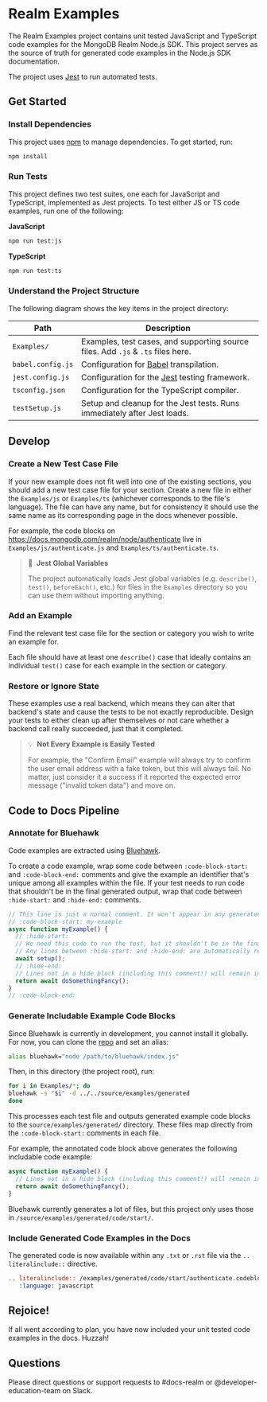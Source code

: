 # Realm Examples

The Realm Examples project contains unit tested JavaScript and TypeScript code examples for the
MongoDB Realm Node.js SDK. This project serves as the source of truth for generated code examples in
the Node.js SDK documentation.

The project uses [Jest](https://jestjs.io/) to run automated tests.

## Get Started

### Install Dependencies

This project uses [npm](https://www.npmjs.com/) to manage dependencies. To get started, run:

```bash
npm install
```

### Run Tests

This project defines two test suites, one each for JavaScript and TypeScript, implemented as Jest
projects. To test either JS or TS code examples, run one of the following:

**JavaScript**

```bash
npm run test:js
```

**TypeScript**

```bash
npm run test:ts
```

### Understand the Project Structure

The following diagram shows the key items in the project directory:

| Path               | Description                                                                             |
| ------------------ | --------------------------------------------------------------------------------------- |
| `Examples/`        | Examples, test cases, and supporting source files. Add `.js` & `.ts` files here.        |
| `babel.config.js`  | Configuration for [Babel](https://babeljs.io/) transpilation.                           |
| `jest.config.js`   | Configuration for the [Jest](https://jestjs.io/) testing framework.                     |
| `tsconfig.json`    | Configuration for the TypeScript compiler.                                              |
| `testSetup.js`     | Setup and cleanup for the Jest tests. Runs immediately after Jest loads.                |

## Develop

### Create a New Test Case File

If your new example does not fit well into one of the existing sections, you should add a new test
case file for your section. Create a new file in either the `Examples/js` or `Examples/ts`
(whichever corresponds to the file's language). The file can have any name, but for consistency it
should use the same name as its corresponding page in the docs whenever possible.

For example, the code blocks on https://docs.mongodb.com/realm/node/authenticate live in
`Examples/js/authenticate.js` and `Examples/ts/authenticate.ts`.

> 🧪&nbsp;&nbsp;**Jest Global Variables**
>
> The project automatically loads Jest global variables (e.g. `describe()`, `test()`,
> `beforeEach()`, etc.) for files in the `Examples` directory so you can use them without importing
> anything.

### Add an Example

Find the relevant test case file for the section or category you wish to write an example for.

Each file should have at least one `describe()` case that ideally contains an individual `test()`
case for each example in the section or category.

### Restore or Ignore State

These examples use a real backend, which means they can alter that backend's
state and cause the tests to be not exactly reproducible. Design your tests to
either clean up after themselves or not care whether a backend call really
succeeded, just that it completed.

> 💡&nbsp;&nbsp;**Not Every Example is Easily Tested**
>
> For example, the "Confirm Email" example will always try to confirm the
> user email address with a fake token, but this will always fail. No matter,
> just consider it a success if it reported the expected error message ("invalid
> token data") and move on.

## Code to Docs Pipeline

### Annotate for Bluehawk

Code examples are extracted using [Bluehawk](https://github.com/MongoCaleb/bluehawk).

To create a code example, wrap some code between `:code-block-start:` and `:code-block-end:`
comments and give the example an identifier that's unique among all examples within the file. If
your test needs to run code that shouldn't be in the final generated output, wrap that code between
`:hide-start:` and `:hide-end:` comments.

```js
// This line is just a normal comment. It won't appear in any generated code.
// :code-block-start: my-example
async function myExample() {
  // :hide-start:
  // We need this code to run the test, but it shouldn't be in the final code example.
  // Any lines between :hide-start: and :hide-end: are automatically removed from generated code.
  await setup();
  // :hide-end:
  // Lines not in a hide block (including this comment!) will remain in the generated code.
  return await doSomethingFancy();
}
// :code-block-end:
```

### Generate Includable Example Code Blocks

Since Bluehawk is currently in development, you cannot install it globally. For now, you can clone
the [repo](https://github.com/MongoCaleb/bluehawk) and set an alias:

```bash
alias bluehawk="node /path/to/bluehawk/index.js"
```

Then, in this directory (the project root), run:

```bash
for i in Examples/*; do
bluehawk -s "$i" -d ../../source/examples/generated
done
```

This processes each test file and outputs generated example code blocks to the
`source/examples/generated/` directory. These files map directly from the `:code-block-start:`
comments in each file.

For example, the annotated code block above generates the following includable code example:

```js
async function myExample() {
  // Lines not in a hide block (including this comment!) will remain in the generated code.
  return await doSomethingFancy();
}
```

Bluehawk currently generates a lot of files, but this project only uses those in
`/source/examples/generated/code/start/`.

### Include Generated Code Examples in the Docs

The generated code is now available within any `.txt` or `.rst` file via the `.. literalinclude::`
directive.

```restructuredtext
.. literalinclude:: /examples/generated/code/start/authenticate.codeblock.my-example.js
   :language: javascript
```

## Rejoice!

If all went according to plan, you have now included your unit tested code examples in the docs. Huzzah!

## Questions

Please direct questions or support requests to #docs-realm or @developer-education-team on Slack.
